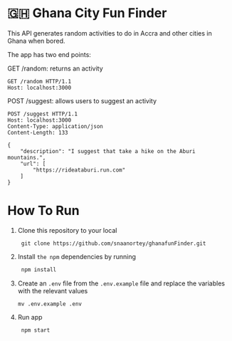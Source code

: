 # 🇬🇭 Ghana City Fun Finder

This API generates random activities to do in Accra and other cities in Ghana when bored.

The app has two end points:

GET /random: returns an activity
```http
GET /random HTTP/1.1
Host: localhost:3000
```

POST /suggest: allows users to suggest an activity
```http
POST /suggest HTTP/1.1
Host: localhost:3000
Content-Type: application/json
Content-Length: 133

{
    "description": "I suggest that take a hike on the Aburi mountains.",
    "url": [
        "https://rideataburi.run.com"
    ]
}
```

# How To Run 

1. Clone this repository to your local
   ```
    git clone https://github.com/snaanortey/ghanafunFinder.git
   ```
2. Install `the npm` dependencies by running 
   ```sh
    npm install
   ```
3. Create an `.env` file from the `.env.example` file and replace the variables with the relevant values
   ```
   mv .env.example .env
   ```

4. Run app 
   ```
    npm start
   ```